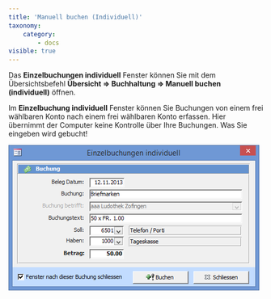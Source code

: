 ```yaml
---
title: 'Manuell buchen (Individuell)'
taxonomy:
    category:
        - docs
visible: true
---
```


Das **Einzelbuchungen individuell** Fenster können Sie mit dem Übersichtsbefehl **Übersicht => Buchhaltung => Manuell buchen (individuell)** öffnen.

Im **Einzelbuchung individuell** Fenster können Sie Buchungen von einem frei wählbaren Konto nach einem frei wählbaren Konto erfassen. Hier übernimmt der Computer keine Kontrolle über Ihre Buchungen. Was Sie eingeben wird gebucht!

![einzelbuchungen-individuell](../../images/einzelbuchungen-individuell.png)
